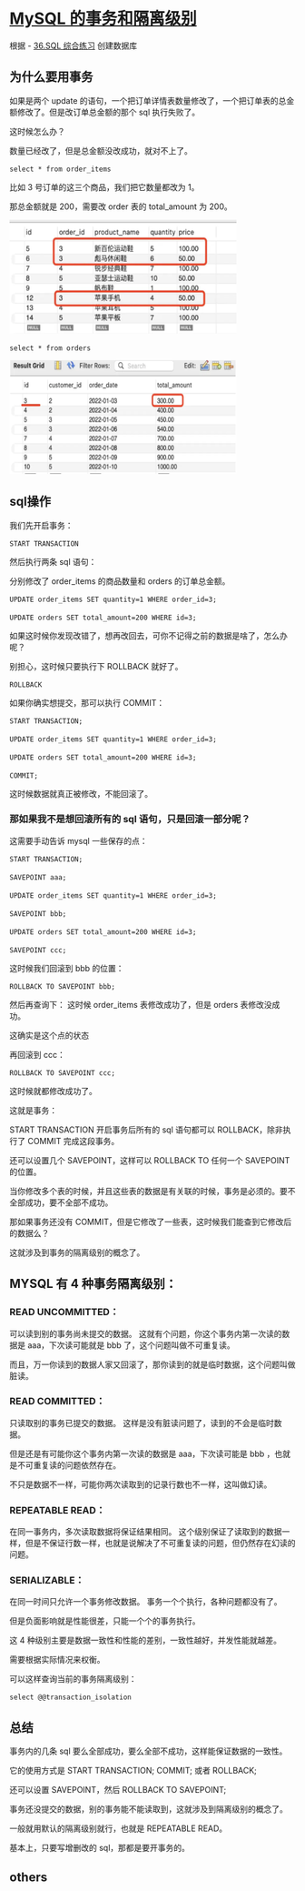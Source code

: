 # [MySQL 的事务和隔离级别](https://juejin.cn/book/7226988578700525605/section/7228943087936995386)

根据 - [36.SQL 综合练习](/docs/nest/36/36.md) 创建数据库

## 为什么要用事务

如果是两个 update 的语句，一个把订单详情表数量修改了，一个把订单表的总金额修改了。但是改订单总金额的那个 sql 执行失败了。

这时候怎么办？

数量已经改了，但是总金额没改成功，就对不上了。

```
select * from order_items
```

比如 3 号订单的这三个商品，我们把它数量都改为 1。

那总金额就是 200，需要改 order 表的 total_amount 为 200。

<img src="/docs/nest/37/image/1.png" style="width: 400px; height: 200px" />

```
select * from orders
```

<img src="/docs/nest/37/image/2.png" style="width: 400px; height: 200px" />

## sql操作

我们先开启事务：

```
START TRANSACTION
```

然后执行两条 sql 语句：

分别修改了 order_items 的商品数量和 orders 的订单总金额。

```
UPDATE order_items SET quantity=1 WHERE order_id=3;

UPDATE orders SET total_amount=200 WHERE id=3;
```

如果这时候你发现改错了，想再改回去，可你不记得之前的数据是啥了，怎么办呢？

别担心，这时候只要执行下 ROLLBACK 就好了。

```
ROLLBACK
```

如果你确实想提交，那可以执行 COMMIT：

```
START TRANSACTION;

UPDATE order_items SET quantity=1 WHERE order_id=3;

UPDATE orders SET total_amount=200 WHERE id=3;

COMMIT;

```

这时候数据就真正被修改，不能回滚了。

### 那如果我不是想回滚所有的 sql 语句，只是回滚一部分呢？

这需要手动告诉 mysql 一些保存的点：

```
START TRANSACTION;

SAVEPOINT aaa;

UPDATE order_items SET quantity=1 WHERE order_id=3;

SAVEPOINT bbb;

UPDATE orders SET total_amount=200 WHERE id=3;

SAVEPOINT ccc;

```

这时候我们回滚到 bbb 的位置：

```
ROLLBACK TO SAVEPOINT bbb;
```

然后再查询下：
这时候 order_items 表修改成功了，但是 orders 表修改没成功。

这确实是这个点的状态

再回滚到 ccc：

```
ROLLBACK TO SAVEPOINT ccc;
```

这时候就都修改成功了。

这就是事务：

START TRANSACTION 开启事务后所有的 sql 语句都可以 ROLLBACK，除非执行了 COMMIT 完成这段事务。

还可以设置几个 SAVEPOINT，这样可以 ROLLBACK TO 任何一个 SAVEPOINT 的位置。

当你修改多个表的时候，并且这些表的数据是有关联的时候，事务是必须的。要不全部成功，要不全部不成功。

那如果事务还没有 COMMIT，但是它修改了一些表，这时候我们能查到它修改后的数据么？

这就涉及到事务的隔离级别的概念了。

## MYSQL 有 4 种事务隔离级别：

### READ UNCOMMITTED：

可以读到别的事务尚未提交的数据。
这就有个问题，你这个事务内第一次读的数据是 aaa，下次读可能就是 bbb 了，这个问题叫做不可重复读。

而且，万一你读到的数据人家又回滚了，那你读到的就是临时数据，这个问题叫做脏读。

### READ COMMITTED：

只读取别的事务已提交的数据。
这样是没有脏读问题了，读到的不会是临时数据。

但是还是有可能你这个事务内第一次读的数据是 aaa，下次读可能是 bbb ，也就是不可重复读的问题依然存在。

不只是数据不一样，可能你两次读取到的记录行数也不一样，这叫做幻读。

### REPEATABLE READ：

在同一事务内，多次读取数据将保证结果相同。
这个级别保证了读取到的数据一样，但是不保证行数一样，也就是说解决了不可重复读的问题，但仍然存在幻读的问题。

### SERIALIZABLE：

在同一时间只允许一个事务修改数据。
事务一个个执行，各种问题都没有了。

但是负面影响就是性能很差，只能一个个的事务执行。

这 4 种级别主要是数据一致性和性能的差别，一致性越好，并发性能就越差。

需要根据实际情况来权衡。

可以这样查询当前的事务隔离级别：

```
select @@transaction_isolation
```

## 总结

事务内的几条 sql 要么全部成功，要么全部不成功，这样能保证数据的一致性。

它的使用方式是 START TRANSACTION; COMMIT; 或者 ROLLBACK;

还可以设置 SAVEPOINT，然后 ROLLBACK TO SAVEPOINT;

事务还没提交的数据，别的事务能不能读取到，这就涉及到隔离级别的概念了。

一般就用默认的隔离级别就行，也就是 REPEATABLE READ。

基本上，只要写增删改的 sql，那都是要开事务的。

## others
